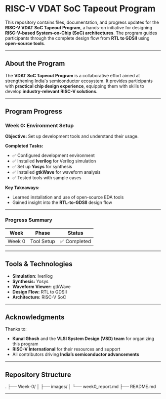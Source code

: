 # RISC-V VDAT SoC Tapeout Program

This repository contains files, documentation, and progress updates for the **RISC-V VDAT SoC Tapeout Program**, a hands-on initiative for designing **RISC-V-based System-on-Chip (SoC) architectures**. The program guides participants through the complete design flow from **RTL to GDSII** using **open-source tools**.

---

## About the Program

The **VDAT SoC Tapeout Program** is a collaborative effort aimed at strengthening India's semiconductor ecosystem. It provides participants with **practical chip design experience**, equipping them with skills to develop **industry-relevant RISC-V solutions**.

---

## Program Progress

### Week 0: Environment Setup

**Objective:** Set up development tools and understand their usage.

**Completed Tasks:**
- ✅ Configured development environment
- ✅ Installed **Iverilog** for Verilog simulation
- ✅ Set up **Yosys** for synthesis
- ✅ Installed **gtkWave** for waveform analysis
- ✅ Tested tools with sample cases

**Key Takeaways:**
- Learned installation and use of open-source EDA tools
- Gained insight into the **RTL-to-GDSII** design flow

---

### Progress Summary

| Week   | Phase       | Status       |
|--------|------------|-------------|
| Week 0 | Tool Setup | ✅ Completed |

---

## Tools & Technologies

- **Simulation:** Iverilog  
- **Synthesis:** Yosys  
- **Waveform Viewer:** gtkWave  
- **Design Flow:** RTL to GDSII  
- **Architecture:** RISC-V SoC  

---

## Acknowledgments

Thanks to:  
- **Kunal Ghosh** and the **VLSI System Design (VSD) team** for organizing this program  
- **RISC-V International** for their resources and support  
- All contributors driving **India’s semiconductor advancements**  

---

## Repository Structure

.
├── Week-0/
│ ├── images/
│ └── week0_report.md
├── README.md

---



